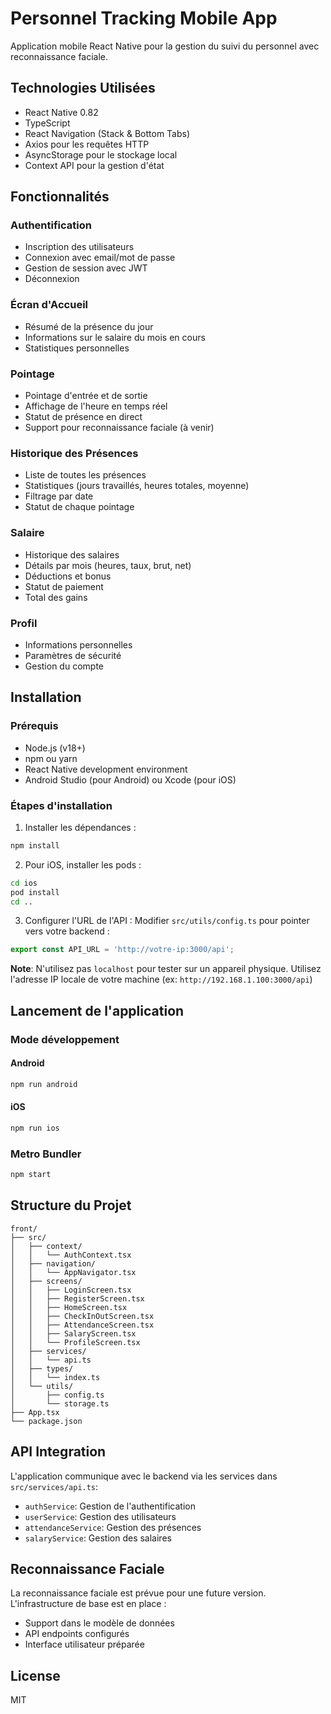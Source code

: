 # Personnel Tracking Mobile App

Application mobile React Native pour la gestion du suivi du personnel avec reconnaissance faciale.

## Technologies Utilisées

- React Native 0.82
- TypeScript
- React Navigation (Stack & Bottom Tabs)
- Axios pour les requêtes HTTP
- AsyncStorage pour le stockage local
- Context API pour la gestion d'état

## Fonctionnalités

### Authentification
- Inscription des utilisateurs
- Connexion avec email/mot de passe
- Gestion de session avec JWT
- Déconnexion

### Écran d'Accueil
- Résumé de la présence du jour
- Informations sur le salaire du mois en cours
- Statistiques personnelles

### Pointage
- Pointage d'entrée et de sortie
- Affichage de l'heure en temps réel
- Statut de présence en direct
- Support pour reconnaissance faciale (à venir)

### Historique des Présences
- Liste de toutes les présences
- Statistiques (jours travaillés, heures totales, moyenne)
- Filtrage par date
- Statut de chaque pointage

### Salaire
- Historique des salaires
- Détails par mois (heures, taux, brut, net)
- Déductions et bonus
- Statut de paiement
- Total des gains

### Profil
- Informations personnelles
- Paramètres de sécurité
- Gestion du compte

## Installation

### Prérequis

- Node.js (v18+)
- npm ou yarn
- React Native development environment
- Android Studio (pour Android) ou Xcode (pour iOS)

### Étapes d'installation

1. Installer les dépendances :
```bash
npm install
```

2. Pour iOS, installer les pods :
```bash
cd ios
pod install
cd ..
```

3. Configurer l'URL de l'API :
Modifier `src/utils/config.ts` pour pointer vers votre backend :
```typescript
export const API_URL = 'http://votre-ip:3000/api';
```

**Note**: N'utilisez pas `localhost` pour tester sur un appareil physique. Utilisez l'adresse IP locale de votre machine (ex: `http://192.168.1.100:3000/api`)

## Lancement de l'application

### Mode développement

#### Android
```bash
npm run android
```

#### iOS
```bash
npm run ios
```

### Metro Bundler
```bash
npm start
```

## Structure du Projet

```
front/
├── src/
│   ├── context/
│   │   └── AuthContext.tsx
│   ├── navigation/
│   │   └── AppNavigator.tsx
│   ├── screens/
│   │   ├── LoginScreen.tsx
│   │   ├── RegisterScreen.tsx
│   │   ├── HomeScreen.tsx
│   │   ├── CheckInOutScreen.tsx
│   │   ├── AttendanceScreen.tsx
│   │   ├── SalaryScreen.tsx
│   │   └── ProfileScreen.tsx
│   ├── services/
│   │   └── api.ts
│   ├── types/
│   │   └── index.ts
│   └── utils/
│       ├── config.ts
│       └── storage.ts
├── App.tsx
└── package.json
```

## API Integration

L'application communique avec le backend via les services dans `src/services/api.ts`:

- `authService`: Gestion de l'authentification
- `userService`: Gestion des utilisateurs
- `attendanceService`: Gestion des présences
- `salaryService`: Gestion des salaires

## Reconnaissance Faciale

La reconnaissance faciale est prévue pour une future version. L'infrastructure de base est en place :
- Support dans le modèle de données
- API endpoints configurés
- Interface utilisateur préparée

## License

MIT
